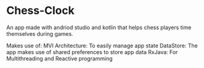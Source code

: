 # Chess-Clock
An app made with andriod studio and kotlin that helps chess players time themselves during games.

Makes use of:
MVI Architecture: To easily manage app state
DataStore: The app makes use of shared preferences to store app data
RxJava: For Multithreading and Reactive programming

